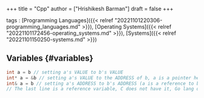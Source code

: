 +++
title = "Cpp"
author = ["Hrishikesh Barman"]
draft = false
+++

tags
: [Programming Languages]({{< relref "20221101220306-programming_languages.md" >}}), [Operating Systems]({{< relref "20221101172456-operating_systems.md" >}}), [Systems]({{< relref "20221101150250-systems.md" >}})


## Variables {#variables}

```cpp
int a = b // setting a's VALUE to b's VALUE
int* a = &b // setting a's VALUE to the ADDRESS of b, a is a pointer here
int& a = b // setting a's ADDRESS to b's ADDRESS (a is a reference to b)
// The last line is a reference variable, C does not have it, Go lang does not have it
```
